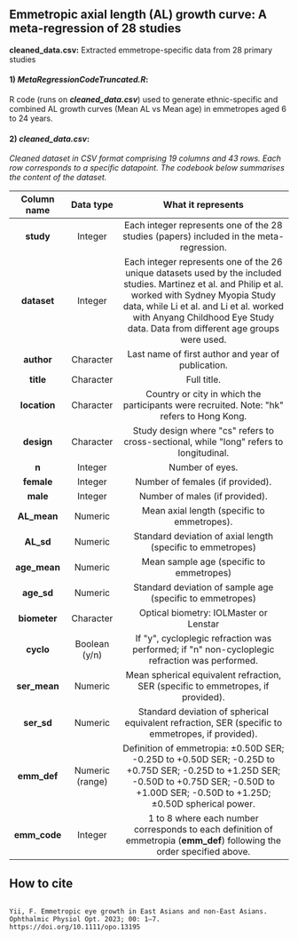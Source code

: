 ## Emmetropic axial length (AL) growth curve: A meta-regression of 28 studies
 
**cleaned_data.csv:** Extracted emmetrope-specific data from 28 primary studies

#### 1) ***MetaRegressionCodeTruncated.R***:
R code (runs on ***cleaned_data.csv***) used to generate ethnic-specific and combined AL growth curves (Mean AL vs Mean age) in emmetropes aged 6 to 24 years.

#### 2) ***cleaned_data.csv***:

*Cleaned dataset in CSV format comprising 19 columns and 43 rows. Each row corresponds to a specific datapoint. The codebook below summarises the content of the dataset.*

| Column name | Data type | What it represents |
| :---:   | :---: | :---: |
| **study** | Integer | Each integer represents one of the 28 studies (papers) included in the meta-regression.   |
| **dataset** | Integer | Each integer represents one of the 26 unique datasets used by the included studies. Martinez et al. and Philip et al. worked with Sydney Myopia Study data, while Li et al. and Li et al. worked with Anyang Childhood Eye Study data. Data from different age groups were used. |
| **author** | Character | Last name of first author and year of publication. |
| **title** | Character | Full title.  |
| **location** | Character | Country or city in which the participants were recruited. Note: "hk" refers to Hong Kong.  |
| **design** | Character | Study design where "cs" refers to cross-sectional, while "long" refers to longitudinal. |
| **n** | Integer | Number of eyes. |
| **female** | Integer | Number of females (if provided). |
| **male** | Integer | Number of males (if provided). |
| **AL_mean** | Numeric | Mean axial length (specific to emmetropes).  |
| **AL_sd** | Numeric | Standard deviation of axial length (specific to emmetropes) |
| **age_mean** | Numeric | Mean sample age (specific to emmetropes)   |
| **age_sd** | Numeric | Standard deviation of sample age (specific to emmetropes)   |
| **biometer** | Character | Optical biometry: IOLMaster or Lenstar |
| **cyclo** | Boolean (y/n) | If "y", cycloplegic refraction was performed; if "n" non-cycloplegic refraction was performed.   |
| **ser_mean** | Numeric | Mean spherical equivalent refraction, SER (specific to emmetropes, if provided).  |
| **ser_sd** | Numeric | Standard deviation of spherical equivalent refraction, SER (specific to emmetropes, if provided).   |
| **emm_def** | Numeric (range) | Definition of emmetropia: ±0.50D SER; -0.25D to +0.50D SER; -0.25D to +0.75D SER; -0.25D to +1.25D SER; -0.50D to +0.75D SER; -0.50D to +1.00D SER; -0.50D to +1.25D; ±0.50D spherical power. |
| **emm_code** | Integer | 1 to 8 where each number corresponds to each definition of emmetropia (**emm_def**) following the order specified above. |

## How to cite
```

Yii, F. Emmetropic eye growth in East Asians and non-East Asians. Ophthalmic Physiol Opt. 2023; 00: 1–7. https://doi.org/10.1111/opo.13195

```




